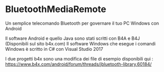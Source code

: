 # BluetoothMediaRemote
Un semplice telecomando Bluetooth per governare il tuo PC Windows con Android

Il software Android e quello Java sono stati scritti con B4A e B4J (Disponibili sul sito b4x.com)
Il software Windows che esegue i comandi Windows è scritto in C# con Visual Studio 2017

I due progetti b4x sono una modifica dei file di esempio disponibili qui : https://www.b4x.com/android/forum/threads/jbluetooth-library.60184/
